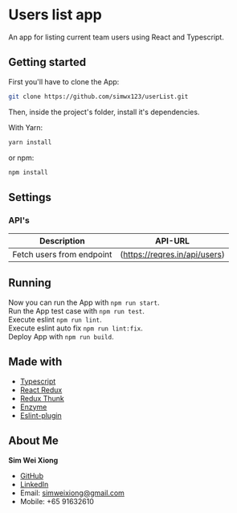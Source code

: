 # Users list app

An app for listing current team users using React and Typescript.

## Getting started

First you'll have to clone the App:

```bash
git clone https://github.com/simwx123/userList.git
```

Then, inside the project's folder, install it's dependencies.

With Yarn:

```bash
yarn install
```

or npm:

```bash
npm install
```

## Settings

### API's

| Description               | API-URL                       |
| ------------------------- | ----------------------------- |
| Fetch users from endpoint | (https://reqres.in/api/users) |

## Running

Now you can run the App with `npm run start`.\
Run the App test case with `npm run test`.\
Execute eslint `npm run lint`.\
Execute eslint auto fix `npm run lint:fix`.\
Deploy App with `npm run build`.

## Made with

- [Typescript](https://www.npmjs.com/package/typescript)
- [React Redux](https://react-redux.js.org/)
- [Redux Thunk](https://github.com/reduxjs/redux-thunk)
- [Enzyme](https://www.npmjs.com/package/enzyme)
- [Eslint-plugin](https://www.npmjs.com/package/@typescript-eslint/eslint-plugin)

## About Me

**Sim Wei Xiong**

- [GitHub](https://github.com/simwx123)
- [LinkedIn](https://www.linkedin.com/in/sim-wei-xiong-281876124/)
- Email: simweixiong@gmail.com
- Mobile: +65 91632610
